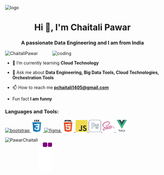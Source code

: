 
![logo](logo_url)
<h1 align="center">Hi 👋, I'm Chaitali Pawar</h1>
<h3 align="center">A passionate Data Engineering and I am from India</h3>
<img align = "right" alt = "coding" width="350" src="https://camo.githubusercontent.com/7fd4efd6621565a2e09921d15de74e315fc4a8755660721dcb9ce5f97d27abcb/68747470733a2f2f63646e2e686173686e6f64652e636f6d2f7265732f686173686e6f64652f696d6167652f75706c6f61642f76313638313536323530383336352f6b39367a307833566a2e676966">
<p align="left"> <img src="https://komarev.com/ghpvc/?username=PawarChaitali&label=Profile%20views&color=0e75b6&style=flat" alt="ChaitaliPawar" /> </p>

- 🌱 I’m currently learning **Cloud Technology**


- 💬 Ask me about **Data Engineering, Big Data Tools, Cloud Technologies, Orchestration Tools**

- 📫 How to reach me **<a href="https://mail.google.com/mail/u/1/?view=cm&fs=1&to=pchaitali1405@gmail.com&tf=1"> pchaitali1405@gmail.com</a>**

- Fun fact **I am funny**


<h3 align="left">Languages and Tools:</h3>
<p align="left"> <a href="https://airflow.apache.org/" target="_blank" rel="noreferrer"> <img src="https://spark.apache.org/images/AirflowLogo.png" alt="bootstrap" width="40" height="40"/> </a> <a href="https://www.w3schools.com/css/" target="_blank" rel="noreferrer"> <img src="https://raw.githubusercontent.com/devicons/devicon/master/icons/css3/css3-original-wordmark.svg" alt="css3" width="40" height="40"/> </a> <a href="https://www.figma.com/" target="_blank" rel="noreferrer"> <img src="https://www.vectorlogo.zone/logos/figma/figma-icon.svg" alt="figma" width="40" height="40"/> </a> <a href="https://www.w3.org/html/" target="_blank" rel="noreferrer"> <img src="https://raw.githubusercontent.com/devicons/devicon/master/icons/html5/html5-original-wordmark.svg" alt="html5" width="40" height="40"/> </a> <a href="https://developer.mozilla.org/en-US/docs/Web/JavaScript" target="_blank" rel="noreferrer"> <img src="https://raw.githubusercontent.com/devicons/devicon/master/icons/javascript/javascript-original.svg" alt="javascript" width="40" height="40"/> </a> <a href="https://www.photoshop.com/en" target="_blank" rel="noreferrer"> <img src="https://raw.githubusercontent.com/devicons/devicon/master/icons/photoshop/photoshop-line.svg" alt="photoshop" width="40" height="40"/> </a> <a href="https://sass-lang.com" target="_blank" rel="noreferrer"> <img src="https://raw.githubusercontent.com/devicons/devicon/master/icons/sass/sass-original.svg" alt="sass" width="40" height="40"/> </a> <a href="https://vuejs.org/" target="_blank" rel="noreferrer"> <img src="https://raw.githubusercontent.com/devicons/devicon/master/icons/vuejs/vuejs-original-wordmark.svg" alt="vuejs" width="40" height="40"/> </a> </p>





<p><img align="left" src="https://github-readme-stats.vercel.app/api/top-langs?username=PawarChaitali&show_icons=true&locale=en&layout=compact" alt="PawarChaitali" /></p>


![snake gif](https://github.com/LalitMahale/LalitMahale/blob/output/github-contribution-grid-snake.gif)
